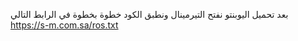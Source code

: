 بعد تحميل اليوبنتو نفتح التيرمينال ونطبق الكود خطوة بخطوة في الرابط التالي
https://s-m.com.sa/ros.txt
